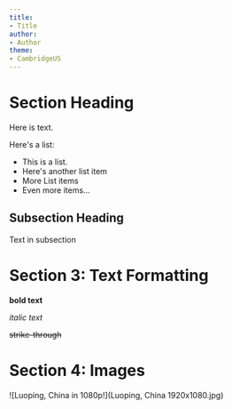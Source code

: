 ```yaml
---
title:
- Title
author:
- Author
theme:
- CambridgeUS
---
```


# Section Heading<!-- {{{ -->

<!-- {{{ -->

Here is text.

Here's a list:

+ This is a list.
+ Here's another list item
+ More List items
+ Even more items...

<!-- }}} -->

## Subsection Heading<!-- {{{ -->

Text in subsection

<!-- }}} -->

<!-- }}} -->

# Section 3: Text Formatting<!-- {{{ -->

**bold text**

_italic text_

~~strike-through~~

<!-- }}} -->

# Section 4: Images<!-- {{{ -->

![Luoping, China in 1080p!](Luoping, China 1920x1080.jpg)

<!-- }}} -->
